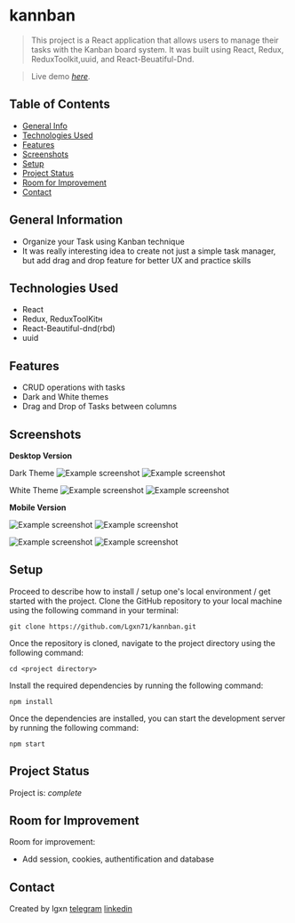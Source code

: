
# kannban
> This project is a React application that allows users to manage their tasks with the Kanban board system. It was built using React, Redux, ReduxToolkit,uuid, and React-Beuatiful-Dnd.

> Live demo [_here_](https://kannban.vercel.app/). <!-- If you have the project hosted somewhere, include the link here. -->

## Table of Contents
* [General Info](#general-information)
* [Technologies Used](#technologies-used)
* [Features](#features)
* [Screenshots](#screenshots)
* [Setup](#setup)
* [Project Status](#project-status)
* [Room for Improvement](#room-for-improvement)
* [Contact](#contact)


## General Information
- Organize your Task using Kanban technique
- It was really interesting idea to create not just a simple task manager, but add drag and drop feature for better UX and practice skills


## Technologies Used
- React
- Redux, ReduxToolKitн
- React-Beautiful-dnd(rbd)
- uuid


## Features
- CRUD operations with tasks
- Dark and White themes
- Drag and Drop of Tasks between columns


## Screenshots
**Desktop Version**

Dark Theme
![Example screenshot](./public/screenshots/pc/darktheme/pc-dark.png)
![Example screenshot](./public/screenshots/pc/darktheme/pc-input-dark.png)

White Theme
![Example screenshot](./public/screenshots/pc/whitetheme/pc-white.png)
![Example screenshot](./public/screenshots/pc/whitetheme/pc-input-white.png)

**Mobile Version**

![Example screenshot](./public/screenshots/mobile/darktheme/mob-dark.jpg)
![Example screenshot](./public/screenshots/mobile/darktheme/mob-input-dark.jpg)


![Example screenshot](./public/screenshots/mobile/whitetheme/mob-white.jpg)
![Example screenshot](./public/screenshots/mobile/whitetheme/mob-input-white.jpg)

## Setup

Proceed to describe how to install / setup one's local environment / get started with the project.
Clone the GitHub repository to your local machine using the following command in your terminal:
```
git clone https://github.com/Lgxn71/kannban.git
```
Once the repository is cloned, navigate to the project directory using the following command:
```
cd <project directory>
```
Install the required dependencies by running the following command:

```
npm install
```

Once the dependencies are installed, you can start the development server by running the following command:

```
npm start
```




## Project Status
Project is:  _complete_ 

## Room for Improvement
Room for improvement:
- Add session, cookies, authentification  and database 

## Contact
Created by lgxn
[telegram](https://t.me/lgxn71)
[linkedin](https://www.linkedin.com/in/lgxn71/)
